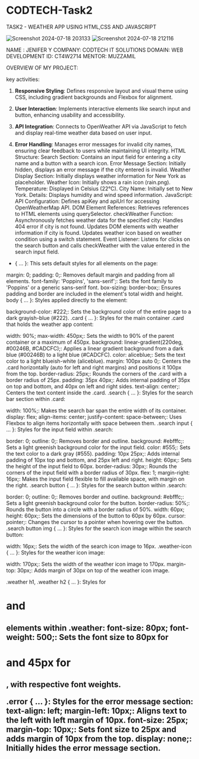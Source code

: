 # CODTECH-Task2
TASK2 - WEATHER APP USING HTML,CSS AND JAVASCRIPT

![Screenshot 2024-07-18 203133](https://github.com/user-attachments/assets/b38d20d5-5d25-4ff9-82f8-a6bdb5022ccf)
![Screenshot 2024-07-18 212116](https://github.com/user-attachments/assets/98247213-507b-48ca-a5dc-f5798424725b)




NAME : JENIFER Y
COMPANY: CODTECH IT SOLUTIONS
DOMAIN: WEB DEVELOPMENT
ID: CT4W2714
MENTOR: MUZZAMIL

OVERVIEW OF MY PROJECT:

key activities:
1. **Responsive Styling**: Defines responsive layout and visual theme using CSS, including gradient backgrounds and Flexbox for alignment.

2. **User Interaction**: Implements interactive elements like search input and button, enhancing usability and accessibility.

3. **API Integration**: Connects to OpenWeather API via JavaScript to fetch and display real-time weather data based on user input.

4. **Error Handling**: Manages error messages for invalid city names, ensuring clear feedback to users while maintaining UI integrity.
HTML Structure:
Search Section: Contains an input field for entering a city name and a button with a search icon.
Error Message Section: Initially hidden, displays an error message if the city entered is invalid.
Weather Display Section: Initially displays weather information for New York as placeholder.
Weather Icon: Initially shows a rain icon (rain.png).
Temperature: Displayed in Celsius (22°C).
City Name: Initially set to New York.
Details: Displays humidity and wind speed information.
JavaScript:
API Configuration: Defines apiKey and apiUrl for accessing OpenWeatherMap API.
DOM Element References: Retrieves references to HTML elements using querySelector.
checkWeather Function: Asynchronously fetches weather data for the specified city:
Handles 404 error if city is not found.
Updates DOM elements with weather information if city is found.
Updates weather icon based on weather condition using a switch statement.
Event Listener: Listens for clicks on the search button and calls checkWeather with the value entered in the search input field.


* { ... }: This sets default styles for all elements on the page:

margin: 0; padding: 0;: Removes default margin and padding from all elements.
font-family: 'Poppins', 'sans-serif';: Sets the font family to 'Poppins' or a generic sans-serif font.
box-sizing: border-box;: Ensures padding and border are included in the element's total width and height.
body { ... }: Styles applied directly to the <body> element:

background-color: #222;: Sets the background color of the entire page to a dark grayish-blue (#222).
.card { ... }: Styles for the main container .card that holds the weather app content:

width: 90%; max-width: 450px;: Sets the width to 90% of the parent container or a maximum of 450px.
background: linear-gradient(220deg, #00246B, #CADCFC);: Applies a linear gradient background from a dark blue (#00246B) to a light blue (#CADCFC).
color: aliceblue;: Sets the text color to a light blueish-white (aliceblue).
margin: 100px auto 0;: Centers the .card horizontally (auto for left and right margins) and positions it 100px from the top.
border-radius: 25px;: Rounds the corners of the .card with a border radius of 25px.
padding: 35px 40px;: Adds internal padding of 35px on top and bottom, and 40px on left and right sides.
text-align: center;: Centers the text content inside the .card.
.search { ... }: Styles for the search bar section within .card:

width: 100%;: Makes the search bar span the entire width of its container.
display: flex; align-items: center; justify-content: space-between;: Uses Flexbox to align items horizontally with space between them.
.search input { ... }: Styles for the input field within .search:

border: 0; outline: 0;: Removes border and outline.
background: #ebfffc;: Sets a light greenish background color for the input field.
color: #555;: Sets the text color to a dark gray (#555).
padding: 10px 25px;: Adds internal padding of 10px top and bottom, and 25px left and right.
height: 60px;: Sets the height of the input field to 60px.
border-radius: 30px;: Rounds the corners of the input field with a border radius of 30px.
flex: 1; margin-right: 16px;: Makes the input field flexible to fill available space, with margin on the right.
.search button { ... }: Styles for the search button within .search:

border: 0; outline: 0;: Removes border and outline.
background: #ebfffc;: Sets a light greenish background color for the button.
border-radius: 50%;: Rounds the button into a circle with a border radius of 50%.
width: 60px; height: 60px;: Sets the dimensions of the button to 60px by 60px.
cursor: pointer;: Changes the cursor to a pointer when hovering over the button.
.search button img { ... }: Styles for the search icon image within the search button:

width: 16px;: Sets the width of the search icon image to 16px.
.weather-icon { ... }: Styles for the weather icon image:

width: 170px;: Sets the width of the weather icon image to 170px.
margin-top: 30px;: Adds margin of 30px on top of the weather icon image.

.weather h1, .weather h2 { ... }: Styles for <h1> and <h2> elements within .weather:
font-size: 80px; font-weight: 500;: Sets the font size to 80px for <h1> and 45px for <h2>, with respective font weights.

.error { ... }: Styles for the error message section:
text-align: left; margin-left: 10px;: Aligns text to the left with left margin of 10px.
font-size: 25px; margin-top: 10px;: Sets font size to 25px and adds margin of 10px from the top.
display: none;: Initially hides the error message section.
